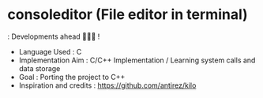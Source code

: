 # consoleditor (File editor in terminal)
: Developments ahead 🚧👷‍♂️ !

* Language Used : C
* Implementation Aim : C/C++ Implementation / Learning system calls and data storage
* Goal : Porting the project to C++
* Inspiration and credits : https://github.com/antirez/kilo 
